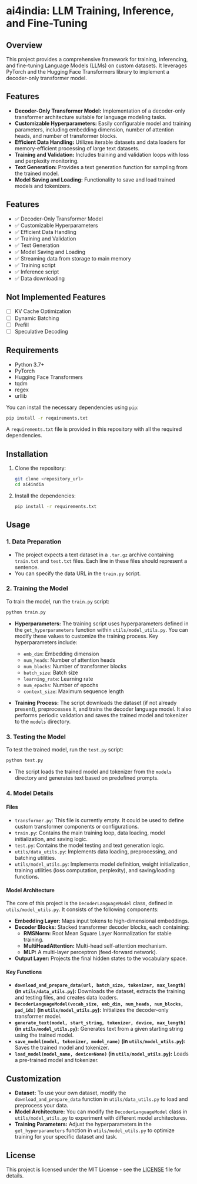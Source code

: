 # ai4india: LLM Training, Inference, and Fine-Tuning

## Overview

This project provides a comprehensive framework for training, inferencing, and fine-tuning Language Models (LLMs) on custom datasets. It leverages PyTorch and the Hugging Face Transformers library to implement a decoder-only transformer model.

## Features

*   **Decoder-Only Transformer Model:** Implementation of a decoder-only transformer architecture suitable for language modeling tasks.
*   **Customizable Hyperparameters:** Easily configurable model and training parameters, including embedding dimension, number of attention heads, and number of transformer blocks.
*   **Efficient Data Handling:** Utilizes iterable datasets and data loaders for memory-efficient processing of large text datasets.
*   **Training and Validation:** Includes training and validation loops with loss and perplexity monitoring.
*   **Text Generation:** Provides a text generation function for sampling from the trained model.
*   **Model Saving and Loading:** Functionality to save and load trained models and tokenizers.

## Features

- ✅ Decoder-Only Transformer Model
- ✅ Customizable Hyperparameters
- ✅ Efficient Data Handling
- ✅ Training and Validation
- ✅ Text Generation
- ✅ Model Saving and Loading
- ✅ Streaming data from storage to main memory
- ✅ Training script
- ✅ Inference script
- ✅ Data downloading

## Not Implemented Features

- [ ] KV Cache Optimization
- [ ] Dynamic Batching
- [ ] Prefill
- [ ] Speculative Decoding

## Requirements

*   Python 3.7+
*   PyTorch
*   Hugging Face Transformers
*   tqdm
*   regex
*   urllib

You can install the necessary dependencies using `pip`:

```bash
pip install -r requirements.txt
```

A `requirements.txt` file is provided in this repository with all the required dependencies.

## Installation

1.  Clone the repository:

    ```bash
    git clone <repository_url>
    cd ai4india
    ```

2.  Install the dependencies:

    ```bash
    pip install -r requirements.txt
    ```

## Usage

### 1. Data Preparation

*   The project expects a text dataset in a `.tar.gz` archive containing `train.txt` and `test.txt` files. Each line in these files should represent a sentence.
*   You can specify the data URL in the `train.py` script.

### 2. Training the Model

To train the model, run the `train.py` script:

```bash
python train.py
```

*   **Hyperparameters:** The training script uses hyperparameters defined in the `get_hyperparameters` function within `utils/model_utils.py`. You can modify these values to customize the training process. Key hyperparameters include:
    *   `emb_dim`: Embedding dimension
    *   `num_heads`: Number of attention heads
    *   `num_blocks`: Number of transformer blocks
    *   `batch_size`: Batch size
    *   `learning_rate`: Learning rate
    *   `num_epochs`: Number of epochs
    *   `context_size`: Maximum sequence length

*   **Training Process:** The script downloads the dataset (if not already present), preprocesses it, and trains the decoder language model. It also performs periodic validation and saves the trained model and tokenizer to the `models` directory.

### 3. Testing the Model

To test the trained model, run the `test.py` script:

```bash
python test.py
```

*   The script loads the trained model and tokenizer from the `models` directory and generates text based on predefined prompts.

### 4. Model Details

#### Files

*   `transformer.py`: This file is currently empty. It could be used to define custom transformer components or configurations.
*   `train.py`: Contains the main training loop, data loading, model initialization, and saving logic.
*   `test.py`: Contains the model testing and text generation logic.
*   `utils/data_utils.py`: Implements data loading, preprocessing, and batching utilities.
*   `utils/model_utils.py`: Implements model definition, weight initialization, training utilities (loss computation, perplexity), and saving/loading functions.

#### Model Architecture

The core of this project is the `DecoderLanguageModel` class, defined in `utils/model_utils.py`. It consists of the following components:

*   **Embedding Layer:** Maps input tokens to high-dimensional embeddings.
*   **Decoder Blocks:** Stacked transformer decoder blocks, each containing:
    *   **RMSNorm:** Root Mean Square Layer Normalization for stable training.
    *   **MultiHeadAttention:** Multi-head self-attention mechanism.
    *   **MLP:** A multi-layer perceptron (feed-forward network).
*   **Output Layer:** Projects the final hidden states to the vocabulary space.

#### Key Functions

*   **`download_and_prepare_data(url, batch_size, tokenizer, max_length)` (in `utils/data_utils.py`):** Downloads the dataset, extracts the training and testing files, and creates data loaders.
*   **`DecoderLanguageModel(vocab_size, emb_dim, num_heads, num_blocks, pad_idx)` (in `utils/model_utils.py`):** Initializes the decoder-only transformer model.
*   **`generate_text(model, start_string, tokenizer, device, max_length)` (in `utils/model_utils.py`):** Generates text from a given starting string using the trained model.
*   **`save_model(model, tokenizer, model_name)` (in `utils/model_utils.py`):** Saves the trained model and tokenizer.
*   **`load_model(model_name, device=None)` (in `utils/model_utils.py`):** Loads a pre-trained model and tokenizer.

## Customization

*   **Dataset:** To use your own dataset, modify the `download_and_prepare_data` function in `utils/data_utils.py` to load and preprocess your data.
*   **Model Architecture:** You can modify the `DecoderLanguageModel` class in `utils/model_utils.py` to experiment with different model architectures.
*   **Training Parameters:** Adjust the hyperparameters in the `get_hyperparameters` function in `utils/model_utils.py` to optimize training for your specific dataset and task.

## License

This project is licensed under the MIT License - see the [LICENSE](LICENSE) file for details.

